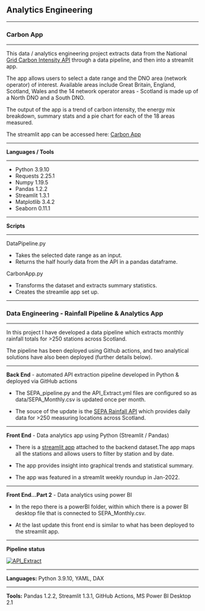 ## **Analytics Engineering**
---

### **Carbon App**

---

This data / analytics engineering project extracts data from the National [Grid Carbon Intensity API](https://carbon-intensity.github.io/api-definitions/#carbon-intensity-api-v2-0-0) through a data pipeline, and then into a streamlit app.

The app allows users to select a date range and the DNO area (network operator) of interest. Available areas include Great Britain, England, Scotland, Wales and the 14 network operator areas - Scotland is made up of a North DNO and a South DNO.

The output of the app is a trend of carbon intensity, the energy mix breakdown, summary stats and a pie chart for each of the 18 areas measured.

The streamlit app can be accessed here: [Carbon App](https://share.streamlit.io/idataengineer/dataeng-carbonapp/main/CarbonApp.py)

---

**Languages / Tools**

---

- Python 3.9.10
- Requests 2.25.1
- Numpy 1.19.5
- Pandas 1.2.2
- Streamlit 1.3.1
- Matplotlib 3.4.2
- Seaborn 0.11.1

---

**Scripts**

---

DataPipeline.py

- Takes the selected date range as an input.
- Returns the half hourly data from the API in a pandas dataframe.

CarbonApp.py

- Transforms the dataset and extracts summary statistics.
- Creates the streamlie app set up.

---


### **Data Engineering - Rainfall Pipeline & Analytics App**

---

In this project I have developed a data pipeline which extracts monthly rainfall totals for >250 stations across Scotland. 

The pipeline has been deployed using Github actions, and two analytical solutions have also been deployed (further details below).

---

**Back End** - automated API extraction pipeline developed in Python & deployed via GitHub actions

- The SEPA_pipeline.py and the API_Extract.yml files are configured so as data/SEPA_Monthly.csv is updated once per month. 

- The souce of the update is the [SEPA Rainfall API](https://www2.sepa.org.uk/rainfall/DataDownload) which provides daily data for >250 measuring locations across Scotland. 

---

**Front End** - Data analytics app using Python (Streamlit / Pandas)

- There is a [streamlit app](https://share.streamlit.io/idataengineer/dataeng-rainfallapp/main/RainApp.py) attached to the backend dataset.The app maps all the stations and allows users to filter by station and by date. 

- The app provides insight into graphical trends and statistical summary.

- The app was featured in a streamlit weekly roundup in Jan-2022.

---

**Front End...Part 2** - Data analytics using power BI
    
- In the repo there is a powerBI folder, within which there is a power BI desktop file that is connected to SEPA_Monthly.csv.
    
- At the last update this front end is similar to what has been deployed to the streamlit app.

---

**Pipeline status** 

[![API_Extract](https://github.com/sciDelta/API-ETL-SEPA-rainfall/actions/workflows/API_Extract.yml/badge.svg)](https://github.com/sciDelta/API-ETL-SEPA-rainfall/actions/workflows/API_Extract.yml)

---

**Languages:** Python 3.9.10, YAML, DAX

---

**Tools:** Pandas 1.2.2, Streamlit 1.3.1, GitHub Actions, MS Power BI Desktop 2.1
